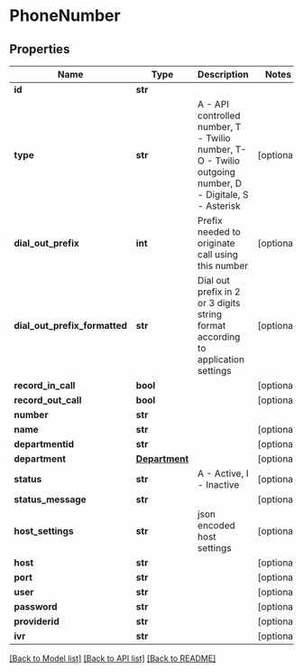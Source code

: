 # PhoneNumber

## Properties
Name | Type | Description | Notes
------------ | ------------- | ------------- | -------------
**id** | **str** |  | 
**type** | **str** | A - API controlled number, T - Twilio number, T-O - Twilio outgoing number, D - Digitale, S - Asterisk | [optional] 
**dial_out_prefix** | **int** | Prefix needed to originate call using this number | [optional] 
**dial_out_prefix_formatted** | **str** | Dial out prefix in 2 or 3 digits string format according to application settings | [optional] 
**record_in_call** | **bool** |  | [optional] 
**record_out_call** | **bool** |  | [optional] 
**number** | **str** |  | 
**name** | **str** |  | [optional] 
**departmentid** | **str** |  | [optional] 
**department** | [**Department**](Department.md) |  | [optional] 
**status** | **str** | A - Active, I - Inactive | [optional] 
**status_message** | **str** |  | [optional] 
**host_settings** | **str** | json encoded host settings | [optional] 
**host** | **str** |  | [optional] 
**port** | **str** |  | [optional] 
**user** | **str** |  | [optional] 
**password** | **str** |  | [optional] 
**providerid** | **str** |  | [optional] 
**ivr** | **str** |  | [optional] 

[[Back to Model list]](../README.md#documentation-for-models) [[Back to API list]](../README.md#documentation-for-api-endpoints) [[Back to README]](../README.md)


